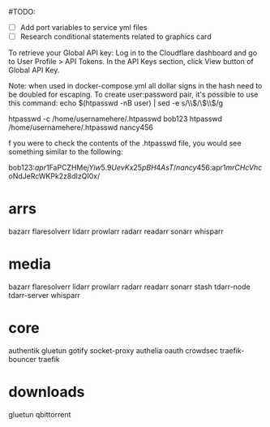
#TODO:
- [ ] Add port variables to service yml files
- [ ] Research conditional statements related to graphics card

To retrieve your Global API key:
Log in to the Cloudflare dashboard and go to User Profile > API Tokens.
In the API Keys section, click View button of Global API Key.

Note: when used in docker-compose.yml all dollar signs in the hash need to be doubled for escaping.
To create user:password pair, it's possible to use this command:
echo $(htpasswd -nB user) | sed -e s/\\$/\\$\\$/g

htpasswd -c /home/usernamehere/.htpasswd bob123
htpasswd /home/usernamehere/.htpasswd nancy456

f you were to check the contents of the .htpasswd file, you would see something similar to the following:

bob123:$apr1$FaPCZHMe$jYiw5.9UevKx25pBH4AsT/
nancy456:$apr1$mrCHcVhc$oNdJeRcWKPk2z8dlzQI0x/


# arrs
bazarr
flaresolverr
lidarr
prowlarr
radarr
readarr
sonarr
whisparr

# media
bazarr
flaresolverr
lidarr
prowlarr
radarr
readarr
sonarr
stash
tdarr-node
tdarr-server
whisparr

# core
authentik
gluetun
gotify
socket-proxy
authelia
oauth
crowdsec
traefik-bouncer
traefik

# downloads
gluetun
qbittorrent